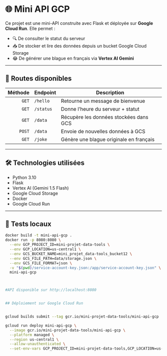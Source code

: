 # 🌐 Mini API GCP

Ce projet est une mini-API construite avec Flask et déployée sur **Google Cloud Run**. Elle permet :
- 🔍 De consulter le statut du serveur
- 📥 De stocker et lire des données depuis un bucket Google Cloud Storage
- 😂 De générer une blague en français via **Vertex AI Gemini**

---

## 🚀 Routes disponibles

| Méthode | Endpoint     | Description                              |
|--------:|--------------|------------------------------------------|
| `GET`   | `/hello`     | Retourne un message de bienvenue         |
| `GET`   | `/status`    | Donne l’heure du serveur + statut        |
| `GET`   | `/data`      | Récupère les données stockées dans GCS   |
| `POST`  | `/data`      | Envoie de nouvelles données à GCS        |
| `GET`   | `/joke`      | Génère une blague originale en français  |

---

## 🛠 Technologies utilisées

- Python 3.10
- Flask
- Vertex AI (Gemini 1.5 Flash)
- Google Cloud Storage
- Docker
- Google Cloud Run

---

## 🧪 Tests locaux

```bash
docker build -t mini-api-gcp .
docker run -p 8080:8080 \
  --env GCP_PROJECT_ID=mini-projet-data-tools \
  --env GCP_LOCATION=us-central1 \
  --env GCS_BUCKET_NAME=mini_projet_data-tools_bucket12 \
  --env GCS_FILE_PATH=data/storage.json \
  --env GCS_FILE_FORMAT=json \
  -v "$(pwd)/service-account-key.json:/app/service-account-key.json" \
  mini-api-gcp



#API disponible sur http://localhost:8080


## Déploiement sur Google Cloud Run


gcloud builds submit --tag gcr.io/mini-projet-data-tools/mini-api-gcp

gcloud run deploy mini-api-gcp \
  --image gcr.io/mini-projet-data-tools/mini-api-gcp \
  --platform managed \
  --region us-central1 \
  --allow-unauthenticated \
  --set-env-vars GCP_PROJECT_ID=mini-projet-data-tools,GCP_LOCATION=us-central1,GCS_BUCKET_NAME=mini_projet_data-tools_bucket12,GCS_FILE_PATH=data/storage.json,GCS_FILE_FORMAT=json
